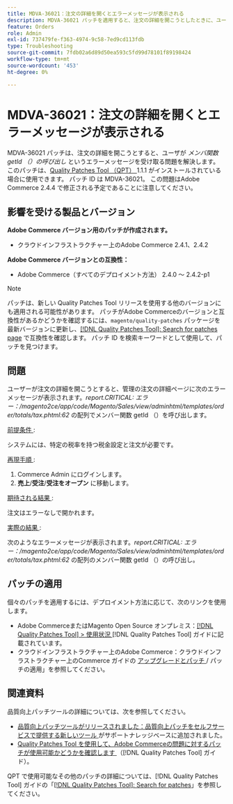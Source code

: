 ```yaml
---
title: MDVA-36021：注文の詳細を開くとエラーメッセージが表示される
description: MDVA-36021 パッチを適用すると、注文の詳細を開こうとしたときに、ユーザがメンバ関数 getId （）の呼び出しを受け取るというエラーメッセージが表示される問題が解決されます。 このパッチは、[Quality Patches Tool （QPT） ] （https://experienceleague.adobe.com/en/docs/commerce-operations/tools/quality-patches-tool/quality-patches-tool-to-self-serve-quality-patches） 1.1.1 がインストールされている場合に利用できます。 パッチ ID は MDVA-36021。 この問題はAdobe Commerce 2.4.4 で修正される予定であることに注意してください。
feature: Orders
role: Admin
exl-id: 737479fe-f363-4974-9c58-7ed9cd113fdb
type: Troubleshooting
source-git-commit: 7fdb02a6d89d50ea593c5fd99d78101f89198424
workflow-type: tm+mt
source-wordcount: '453'
ht-degree: 0%

---
```


# MDVA-36021：注文の詳細を開くとエラーメッセージが表示される

MDVA-36021 パッチは、注文の詳細を開こうとすると、ユーザが *メンバ関数 getId （）の呼び出し* というエラーメッセージを受け取る問題を解決します。 このパッチは、[Quality Patches Tool （QPT） ](https://experienceleague.adobe.com/en/docs/commerce-operations/tools/quality-patches-tool/quality-patches-tool-to-self-serve-quality-patches)1.1.1 がインストールされている場合に使用できます。 パッチ ID は MDVA-36021。 この問題はAdobe Commerce 2.4.4 で修正される予定であることに注意してください。

## 影響を受ける製品とバージョン

**Adobe Commerce バージョン用のパッチが作成されます。**

* クラウドインフラストラクチャー上のAdobe Commerce 2.4.1、2.4.2

**Adobe Commerce バージョンとの互換性：**

* Adobe Commerce（すべてのデプロイメント方法） 2.4.0 ～ 2.4.2-p1

>[!NOTE]
>
>パッチは、新しい Quality Patches Tool リリースを使用する他のバージョンにも適用される可能性があります。 パッチがAdobe Commerceのバージョンと互換性があるかどうかを確認するには、`magento/quality-patches` パッケージを最新バージョンに更新し、[[!DNL Quality Patches Tool]: Search for patches page](https://experienceleague.adobe.com/en/docs/commerce-operations/tools/quality-patches-tool/quality-patches-tool-to-self-serve-quality-patches) で互換性を確認します。 パッチ ID を検索キーワードとして使用して、パッチを見つけます。

## 問題

ユーザーが注文の詳細を開こうとすると、管理の注文の詳細ページに次のエラーメッセージが表示されます。*report.CRITICAL: エラー：/magento2ce/app/code/Magento/Sales/view/adminhtml/templates/order/totals/tax.phtml:62* の配列でメンバー関数 getId （）を呼び出します。

<u> 前提条件 </u>:

システムには、特定の税率を持つ税金設定と注文が必要です。

<u> 再現手順 </u>:

1. Commerce Admin にログインします。
1. **売上**/**受注**/**受注をオープン** に移動します。

<u> 期待される結果 </u>:

注文はエラーなしで開かれます。

<u> 実際の結果 </u>:

次のようなエラーメッセージが表示されます。*report.CRITICAL: エラー：/magento2ce/app/code/Magento/Sales/view/adminhtml/templates/order/totals/tax.phtml:62* の配列のメンバー関数 getId （）の呼び出し。

## パッチの適用

個々のパッチを適用するには、デプロイメント方法に応じて、次のリンクを使用します。

* Adobe CommerceまたはMagento Open Source オンプレミス：[[!DNL Quality Patches Tool] > 使用状況 ](/help/tools/quality-patches-tool/usage.md)[!DNL Quality Patches Tool] ガイドに記載されています。
* クラウドインフラストラクチャー上のAdobe Commerce：クラウドインフラストラクチャー上のCommerce ガイドの [ アップグレードとパッチ ](https://experienceleague.adobe.com/docs/commerce-cloud-service/user-guide/develop/upgrade/apply-patches.html)/ パッチの適用」を参照してください。

## 関連資料

品質向上パッチツールの詳細については、次を参照してください。

* [ 品質向上パッチツールがリリースされました：品質向上パッチをセルフサービスで提供する新しいツール ](https://experienceleague.adobe.com/en/docs/commerce-operations/tools/quality-patches-tool/quality-patches-tool-to-self-serve-quality-patches) がサポートナレッジベースに追加されました。
* [Quality Patches Tool を使用して、Adobe Commerceの問題に対するパッチが使用可能かどうかを確認します ](/help/tools/quality-patches-tool/patches-available-in-qpt/check-patch-for-magento-issue-with-magento-quality-patches.md) （[!DNL Quality Patches Tool] ガイド）。

QPT で使用可能なその他のパッチの詳細については、[!DNL Quality Patches Tool] ガイドの「[[!DNL Quality Patches Tool]: Search for patches](https://experienceleague.adobe.com/tools/commerce-quality-patches/index.html)」を参照してください。
